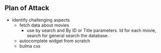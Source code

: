 ## Plan of Attack

- Identify challenging aspects 
    - fetch data about movies
        - use by search and By ID or Title parameters. Id for each movie, search for general search the database.
    - autocomplete widget from scratch
    - bulma css